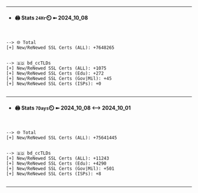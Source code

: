

---
- #### 🖨️ **Stats** `24Hr`⏲️ ➼ 2024_10_08
```console


--> 🌐 Total
[+] New/ReNewed SSL Certs (ALL): +7648265


--> 🇧🇩 bd_ccTLDs
[+] New/ReNewed SSL Certs (ALL): +1075
[+] New/ReNewed SSL Certs (Edu): +272
[+] New/ReNewed SSL Certs (Gov|Mil): +45
[+] New/ReNewed SSL Certs (ISPs): +0


```

---
- #### 🖨️ **Stats** `7Days`⏲️ ➼ 2024_10_08 <--> 2024_10_01
```console


--> 🌐 Total
[+] New/ReNewed SSL Certs (ALL): +75641445


--> 🇧🇩 bd_ccTLDs
[+] New/ReNewed SSL Certs (ALL): +11243
[+] New/ReNewed SSL Certs (Edu): +4290
[+] New/ReNewed SSL Certs (Gov|Mil): +501
[+] New/ReNewed SSL Certs (ISPs): +8


```

---

